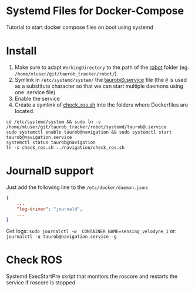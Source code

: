 # Systemd Files for Docker-Compose

Tutorial to start docker compose files on boot using systemd



Install
=======

1. Make sure to adapt `WorkingDirectory` to the path of the [robot](../../robot) folder (eg. `/home/mluser/git/taurob_tracker/robot/`).
2. Symlink in `/etc/systemd/system/` the [taurob@.service](./taurob@.service) file  (the `@` is used as a substitute character so that we can start multiple daemons using one .service file)
3. Enable the service
4. Create a symlink of [check_ros.sh](check_ros.sh) into the folders where Dockerfiles are located.


```shell
cd /etc/systemd/system && sudo ln -s /home/mluser/git/taurob_tracker/robot/systemd/taurob@.service
sudo systemctl enable taurob@navigation && sudo systemctl start taurob@navigation.service
systemctl status taurob@navigation
ln -s check_ros.sh ../navigation/check_ros.sh
```


JournalD support
================

Just add the following line to the `/etc/docker/daemon.json`:

```json
{
    ...
    "log-driver": "journald",
    ...
}
```

Get logs: `sudo journalctl -w  CONTAINER_NAME=sensing_velodyne_1`
or: `journalctl -u taurob@navigation.service -g`

Check ROS 
=========
Systemd ExecStartPre skript that monitors the roscore and restarts the service if roscore is stopped.